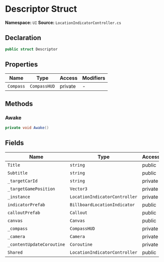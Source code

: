# Descriptor Struct

**Namespace:** `UI`
**Source:** `LocationIndicatorController.cs`

## Declaration

```csharp
public struct Descriptor
```

## Properties

| Name | Type | Access | Modifiers |
|------|------|--------|-----------|
| `Compass` | `CompassHUD` | private | - |

## Methods

### Awake

```csharp
private void Awake()
```

## Fields

| Name | Type | Access | Modifiers |
|------|------|--------|-----------|
| `Title` | `string` | public | `readonly` |
| `Subtitle` | `string` | public | - |
| `_targetCarId` | `string` | private | - |
| `_targetGamePosition` | `Vector3` | private | - |
| `_instance` | `LocationIndicatorController` | private | `static` |
| `indicatorPrefab` | `BillboardLocationIndicator` | public | - |
| `calloutPrefab` | `Callout` | public | - |
| `canvas` | `Canvas` | public | - |
| `_compass` | `CompassHUD` | private | - |
| `_camera` | `Camera` | private | - |
| `_contentUpdateCoroutine` | `Coroutine` | private | - |
| `Shared` | `LocationIndicatorController` | public | `static` |

